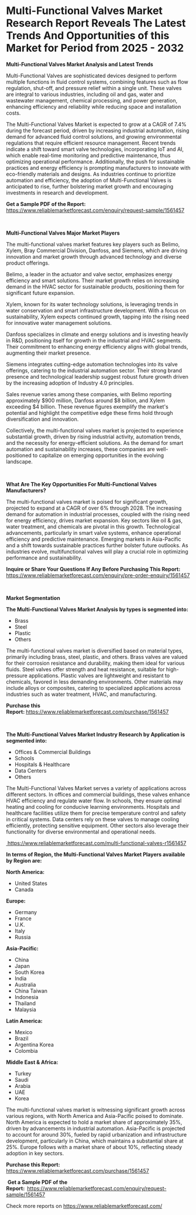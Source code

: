 <p><h1>Multi-Functional Valves Market Research Report Reveals The Latest Trends And Opportunities of this Market for Period from 2025 - 2032</h1></p><p><strong>Multi-Functional Valves Market Analysis and Latest Trends</strong></p>
<p><p>Multi-Functional Valves are sophisticated devices designed to perform multiple functions in fluid control systems, combining features such as flow regulation, shut-off, and pressure relief within a single unit. These valves are integral to various industries, including oil and gas, water and wastewater management, chemical processing, and power generation, enhancing efficiency and reliability while reducing space and installation costs.</p><p>The Multi-Functional Valves Market is expected to grow at a CAGR of 7.4% during the forecast period, driven by increasing industrial automation, rising demand for advanced fluid control solutions, and growing environmental regulations that require efficient resource management. Recent trends indicate a shift toward smart valve technologies, incorporating IoT and AI, which enable real-time monitoring and predictive maintenance, thus optimizing operational performance. Additionally, the push for sustainable practices and energy efficiency is prompting manufacturers to innovate with eco-friendly materials and designs. As industries continue to prioritize automation and efficiency, the adoption of Multi-Functional Valves is anticipated to rise, further bolstering market growth and encouraging investments in research and development.</p></p>
<p><strong>Get a Sample PDF of the Report:&nbsp;</strong> <a href="https://www.reliablemarketforecast.com/enquiry/request-sample/1561457?utm_campaign=3049&utm_medium=2&utm_source=Github&utm_content=ia&utm_term=11042025&utm_id=multi-functional-valves">https://www.reliablemarketforecast.com/enquiry/request-sample/1561457</a></p>
<p>&nbsp;</p>
<p><strong>Multi-Functional Valves Major Market Players</strong></p>
<p><p>The multi-functional valves market features key players such as Belimo, Xylem, Bray Commercial Division, Danfoss, and Siemens, which are driving innovation and market growth through advanced technology and diverse product offerings.</p><p>Belimo, a leader in the actuator and valve sector, emphasizes energy efficiency and smart solutions. Their market growth relies on increasing demand in the HVAC sector for sustainable products, positioning them for significant future expansion.</p><p>Xylem, known for its water technology solutions, is leveraging trends in water conservation and smart infrastructure development. With a focus on sustainability, Xylem expects continued growth, tapping into the rising need for innovative water management solutions.</p><p>Danfoss specializes in climate and energy solutions and is investing heavily in R&D, positioning itself for growth in the industrial and HVAC segments. Their commitment to enhancing energy efficiency aligns with global trends, augmenting their market presence.</p><p>Siemens integrates cutting-edge automation technologies into its valve offerings, catering to the industrial automation sector. Their strong brand presence and technological leadership suggest robust future growth driven by the increasing adoption of Industry 4.0 principles.</p><p>Sales revenue varies among these companies, with Belimo reporting approximately $900 million, Danfoss around $8 billion, and Xylem exceeding $4 billion. These revenue figures exemplify the market's potential and highlight the competitive edge these firms hold through diversification and innovation.</p><p>Collectively, the multi-functional valves market is projected to experience substantial growth, driven by rising industrial activity, automation trends, and the necessity for energy-efficient solutions. As the demand for smart automation and sustainability increases, these companies are well-positioned to capitalize on emerging opportunities in the evolving landscape.</p></p>
<p>&nbsp;</p>
<p><strong>What Are The Key Opportunities For Multi-Functional Valves Manufacturers?</strong></p>
<p><p>The multi-functional valves market is poised for significant growth, projected to expand at a CAGR of over 6% through 2028. The increasing demand for automation in industrial processes, coupled with the rising need for energy efficiency, drives market expansion. Key sectors like oil & gas, water treatment, and chemicals are pivotal in this growth. Technological advancements, particularly in smart valve systems, enhance operational efficiency and predictive maintenance. Emerging markets in Asia-Pacific and a shift towards sustainable practices further bolster future outlooks. As industries evolve, multifunctional valves will play a crucial role in optimizing performance and sustainability.</p></p>
<p><strong>Inquire or Share Your Questions If Any Before Purchasing This Report:</strong> <a href="https://www.reliablemarketforecast.com/enquiry/pre-order-enquiry/1561457?utm_campaign=3049&utm_medium=2&utm_source=Github&utm_content=ia&utm_term=11042025&utm_id=multi-functional-valves">https://www.reliablemarketforecast.com/enquiry/pre-order-enquiry/1561457</a></p>
<p>&nbsp;</p>
<p><strong>Market Segmentation</strong></p>
<p><strong>The Multi-Functional Valves Market Analysis by types is segmented into:</strong></p>
<p><ul><li>Brass</li><li>Steel</li><li>Plastic</li><li>Others</li></ul></p>
<p><p>The multi-functional valves market is diversified based on material types, primarily including brass, steel, plastic, and others. Brass valves are valued for their corrosion resistance and durability, making them ideal for various fluids. Steel valves offer strength and heat resistance, suitable for high-pressure applications. Plastic valves are lightweight and resistant to chemicals, favored in less demanding environments. Other materials may include alloys or composites, catering to specialized applications across industries such as water treatment, HVAC, and manufacturing.</p></p>
<p><strong>Purchase this Report:&nbsp;</strong><a href="https://www.reliablemarketforecast.com/purchase/1561457?utm_campaign=3049&utm_medium=2&utm_source=Github&utm_content=ia&utm_term=11042025&utm_id=multi-functional-valves">https://www.reliablemarketforecast.com/purchase/1561457</a></p>
<p>&nbsp;</p>
<p><strong>The Multi-Functional Valves Market Industry Research by Application is segmented into:</strong></p>
<p><ul><li>Offices & Commercial Buildings</li><li>Schools</li><li>Hospitals & Healthcare</li><li>Data Centers</li><li>Others</li></ul></p>
<p><p>The Multi-Functional Valves Market serves a variety of applications across different sectors. In offices and commercial buildings, these valves enhance HVAC efficiency and regulate water flow. In schools, they ensure optimal heating and cooling for conducive learning environments. Hospitals and healthcare facilities utilize them for precise temperature control and safety in critical systems. Data centers rely on these valves to manage cooling efficiently, protecting sensitive equipment. Other sectors also leverage their functionality for diverse environmental and operational needs.</p></p>
<p><a href="https://www.reliablemarketforecast.com/multi-functional-valves-r1561457?utm_campaign=3049&utm_medium=2&utm_source=Github&utm_content=ia&utm_term=11042025&utm_id=multi-functional-valves">&nbsp;https://www.reliablemarketforecast.com/multi-functional-valves-r1561457</a></p>
<p><strong>In terms of Region, the Multi-Functional Valves Market Players available by Region are:</strong></p>
<p>
    <p> <strong> North America: </strong>
        <ul>
            <li>United States</li>
            <li>Canada</li>
        </ul>
        </p> 
    <p> <strong> Europe: </strong>
        <ul>
            <li>Germany</li>
            <li>France</li>
            <li>U.K.</li>
            <li>Italy</li>
            <li>Russia</li>
        </ul>
        </p> 
    <p> <strong> Asia-Pacific: </strong>
        <ul>
            <li>China</li>
            <li>Japan</li>
            <li>South Korea</li>
            <li>India</li>
            <li>Australia</li>
            <li>China Taiwan</li>
            <li>Indonesia</li>
            <li>Thailand</li>
            <li>Malaysia</li>
        </ul>
        </p> 
    <p> <strong> Latin America: </strong>
        <ul>
            <li>Mexico</li>
            <li>Brazil</li>
            <li>Argentina Korea</li>
            <li>Colombia</li>
        </ul>
        </p> 
    <p> <strong> Middle East & Africa: </strong>
        <ul>
            <li>Turkey</li>
            <li>Saudi</li>
            <li>Arabia</li>
            <li>UAE</li>
            <li>Korea</li>
        </ul>
    </p>
    </p>
<p><p>The multi-functional valves market is witnessing significant growth across various regions, with North America and Asia-Pacific poised to dominate. North America is expected to hold a market share of approximately 35%, driven by advancements in industrial automation. Asia-Pacific is projected to account for around 30%, fueled by rapid urbanization and infrastructure development, particularly in China, which maintains a substantial share at 25%. Europe follows with a market share of about 10%, reflecting steady adoption in key sectors.</p></p>
<p><strong>Purchase this Report: </strong><a href="https://www.reliablemarketforecast.com/purchase/1561457?utm_campaign=3049&utm_medium=2&utm_source=Github&utm_content=ia&utm_term=11042025&utm_id=multi-functional-valves">https://www.reliablemarketforecast.com/purchase/1561457</a></p>
<p>&nbsp;<strong>Get a Sample PDF of the Report:&nbsp;&nbsp;</strong><a href="https://www.reliablemarketforecast.com/enquiry/request-sample/1561457?utm_campaign=3049&utm_medium=2&utm_source=Github&utm_content=ia&utm_term=11042025&utm_id=multi-functional-valves">https://www.reliablemarketforecast.com/enquiry/request-sample/1561457</a></p>
<p><strong></strong></p>
<p>Check more reports on <a href="https://www.reliablemarketforecast.com/?utm_campaign=3049&utm_medium=2&utm_source=Github&utm_content=ia&utm_term=11042025&utm_id=multi-functional-valves">https://www.reliablemarketforecast.com/</a></p>